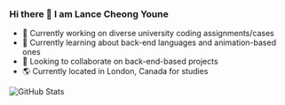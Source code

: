 ### Hi there 👋 I am Lance Cheong Youne

- 🔭 Currently working on diverse university coding assignments/cases
- 🌱 Currently learning about back-end languages and animation-based ones
- 👯 Looking to collaborate on back-end-based projects
- 🌎 Currently located in London, Canada for studies
<!--
-
- 🤔 I’m looking for help with ...
- 💬 Ask me about ...
- 📫 How to reach me: ...
- 😄 Pronouns: ...
- ⚡ Fun fact: ...
-->
![GitHub Stats](https://github-readme-stats.vercel.app/api?username=Lance0205&theme=radical&show_icons=true)
